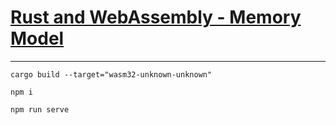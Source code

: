 # [Rust and WebAssembly - Memory Model](https://sendilkumarn.com/blog/rustwasm-memory-model)

---

```
cargo build --target="wasm32-unknown-unknown"

npm i

npm run serve
```
